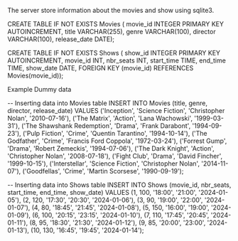 The server store information about the movies and show using sqlite3.

CREATE TABLE IF NOT EXISTS Movies (
    movie_id INTEGER PRIMARY KEY AUTOINCREMENT,
    title VARCHAR(255),
    genre VARCHAR(100),
    director VARCHAR(100),
    release_date DATE);


CREATE TABLE IF NOT EXISTS Shows (
    show_id INTEGER PRIMARY KEY AUTOINCREMENT,
    movie_id INT,
    nbr_seats INT,
    start_time TIME,
    end_time TIME,
    show_date DATE,
    FOREIGN KEY (movie_id) REFERENCES Movies(movie_id));


Example Dummy data

-- Inserting data into Movies table
INSERT INTO Movies (title, genre, director, release_date)
VALUES 
    ('Inception', 'Science Fiction', 'Christopher Nolan', '2010-07-16'),
    ('The Matrix', 'Action', 'Lana Wachowski', '1999-03-31'),
    ('The Shawshank Redemption', 'Drama', 'Frank Darabont', '1994-09-23'),
    ('Pulp Fiction', 'Crime', 'Quentin Tarantino', '1994-10-14'),
    ('The Godfather', 'Crime', 'Francis Ford Coppola', '1972-03-24'),
    ('Forrest Gump', 'Drama', 'Robert Zemeckis', '1994-07-06'),
    ('The Dark Knight', 'Action', 'Christopher Nolan', '2008-07-18'),
    ('Fight Club', 'Drama', 'David Fincher', '1999-10-15'),
    ('Interstellar', 'Science Fiction', 'Christopher Nolan', '2014-11-07'),
    ('Goodfellas', 'Crime', 'Martin Scorsese', '1990-09-19');

-- Inserting data into Shows table
INSERT INTO Shows (movie_id, nbr_seats, start_time, end_time, show_date) VALUES 
    (1, 100, '18:00', '21:00', '2024-01-05'),
    (2, 120, '17:30', '20:30', '2024-01-06'),
    (3, 90, '19:00', '22:00', '2024-01-07'),
    (4, 80, '18:45', '21:45', '2024-01-08'),
    (5, 150, '16:00', '19:00', '2024-01-09'),
    (6, 100, '20:15', '23:15', '2024-01-10'),
    (7, 110, '17:45', '20:45', '2024-01-11'),
    (8, 95, '18:30', '21:30', '2024-01-12'),
    (9, 85, '20:00', '23:00', '2024-01-13'),
    (10, 130, '16:45', '19:45', '2024-01-14');